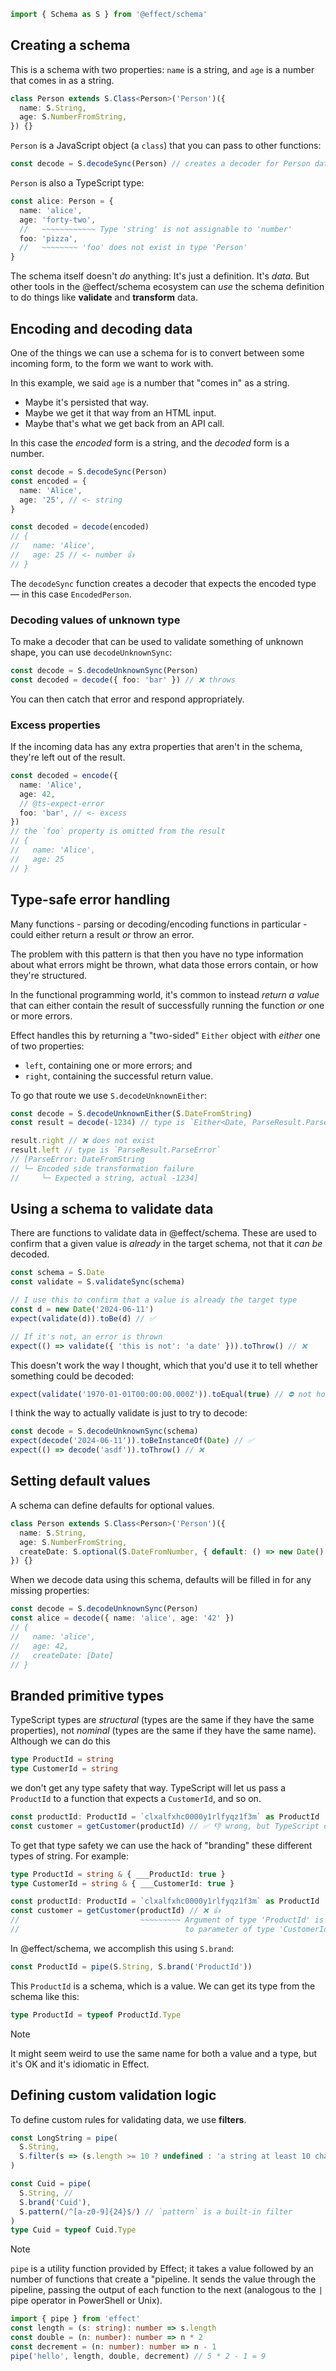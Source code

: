 ```ts
import { Schema as S } from '@effect/schema'
```

## Creating a schema

This is a schema with two properties: `name` is a string, and `age` is a number that comes in as a string.

```ts
class Person extends S.Class<Person>('Person')({
  name: S.String,
  age: S.NumberFromString,
}) {}
```

`Person` is a JavaScript object (a `class`) that you can pass to other functions:

```ts
const decode = S.decodeSync(Person) // creates a decoder for Person data
```

`Person` is also a TypeScript type:

```ts
const alice: Person = {
  name: 'alice',
  age: 'forty-two',
  //   ~~~~~~~~~~~~ Type 'string' is not assignable to 'number'
  foo: 'pizza',
  //   ~~~~~~~~ 'foo' does not exist in type 'Person'
}
```

The schema itself doesn't _do_ anything: It's just a definition. It's _data_. But other tools in the
@effect/schema ecosystem can _use_ the schema definition to do things like **validate** and
**transform** data.

## Encoding and decoding data

One of the things we can use a schema for is to convert between some incoming form, to the form we
want to work with.

In this example, we said `age` is a number that "comes in" as a string.

- Maybe it's persisted that way.
- Maybe we get it that way from an HTML input.
- Maybe that's what we get back from an API call.

In this case the _encoded_ form is a string, and the _decoded_ form is a number.

```ts
const decode = S.decodeSync(Person)
const encoded = {
  name: 'Alice',
  age: '25', // <- string
}

const decoded = decode(encoded)
// {
//   name: 'Alice',
//   age: 25 // <- number 👍
// }
```

The `decodeSync` function creates a decoder that expects the encoded type — in this case
`EncodedPerson`.

### Decoding values of unknown type

To make a decoder that can be used to validate something of unknown shape, you can use
`decodeUnknownSync`:

```ts
const decode = S.decodeUnknownSync(Person)
const decoded = decode({ foo: 'bar' }) // ❌ throws
```

You can then catch that error and respond appropriately.

### Excess properties

If the incoming data has any extra properties that aren't in the schema, they're left out of the
result.

```ts
const decoded = encode({
  name: 'Alice',
  age: 42,
  // @ts-expect-error
  foo: 'bar', // <- excess
})
// the `foo` property is omitted from the result
// {
//   name: 'Alice',
//   age: 25
// }
```

## Type-safe error handling

Many functions - parsing or decoding/encoding functions in particular - could either return a
result _or_ throw an error.

The problem with this pattern is that then you have no type information about what errors might be
thrown, what data those errors contain, or how they're structured.

In the functional programming world, it's common to instead _return a value_ that can either contain
the result of successfully running the function _or_ one or more errors.

Effect handles this by returning a "two-sided" `Either` object with _either_ one of two properties:

- `left`, containing one or more errors; and
- `right`, containing the successful return value.

To go that route we use `S.decodeUnknownEither`:

```ts
const decode = S.decodeUnknownEither(S.DateFromString)
const result = decode(-1234) // type is `Either<Date, ParseResult.ParseError>`

result.right // ❌ does not exist
result.left // type is `ParseResult.ParseError`
// [ParseError: DateFromString
// └─ Encoded side transformation failure
//     └─ Expected a string, actual -1234]
```

## Using a schema to validate data

There are functions to validate data in @effect/schema. These are used to confirm that a given value
is _already_ in the target schema, not that it _can be_ decoded.

```ts
const schema = S.Date
const validate = S.validateSync(schema)

// I use this to confirm that a value is already the target type
const d = new Date('2024-06-11')
expect(validate(d)).toBe(d) // ✅

// If it's not, an error is thrown
expect(() => validate({ 'this is not': 'a date' })).toThrow() // ❌
```

This doesn't work the way I thought, which that you'd use it to tell whether something could be
decoded:

```ts
expect(validate('1970-01-01T00:00:00.000Z')).toEqual(true) // ⛔ not how it works
```

I think the way to actually validate is just to try to decode:

```ts
const decode = S.decodeUnknownSync(schema)
expect(decode('2024-06-11')).toBeInstanceOf(Date) // ✅
expect(() => decode('asdf')).toThrow() // ❌
```

## Setting default values

A schema can define defaults for optional values.

```ts
class Person extends S.Class<Person>('Person')({
  name: S.String,
  age: S.NumberFromString,
  createDate: S.optional(S.DateFromNumber, { default: () => new Date() }),
}) {}
```

When we decode data using this schema, defaults will be filled in for any missing properties:

```ts
const decode = S.decodeUnknownSync(Person)
const alice = decode({ name: 'alice', age: '42' })
// {
//   name: 'alice',
//   age: 42,
//   createDate: [Date]
// }
```

## Branded primitive types

TypeScript types are _structural_ (types are the same if they have the same properties), not
_nominal_ (types are the same if they have the same name). Although we can do this

```ts
type ProductId = string
type CustomerId = string
```

we don't get any type safety that way. TypeScript will let us pass a `ProductId` to a function
that expects a `CustomerId`, and so on.

```ts
const productId: ProductId = `clxalfxhc0000y1rlfyqz1f3m` as ProductId
const customer = getCustomer(productId) // ✅ 👎 wrong, but TypeScript doesn't care
```

To get that type safety we can use the hack of "branding" these different types of string. For example:

```ts
type ProductId = string & { ___ProductId: true }
type CustomerId = string & { ___CustomerId: true }

const productId: ProductId = `clxalfxhc0000y1rlfyqz1f3m` as ProductId
const customer = getCustomer(productId) // ❌ 👍
//                           ~~~~~~~~~ Argument of type 'ProductId' is not assignable
//                                     to parameter of type 'CustomerId`
```

In @effect/schema, we accomplish this using `S.brand`:

```ts
const ProductId = pipe(S.String, S.brand('ProductId'))
```

This `ProductId` is a schema, which is a value. We can get its type from the schema like this:

```ts
type ProductId = typeof ProductId.Type
```

> [!NOTE]
>
> It might seem weird to use the same name for both a value and a type, but it's OK and it's
> idiomatic in Effect.

## Defining custom validation logic

To define custom rules for validating data, we use **filters**.

```ts
const LongString = pipe(
  S.String,
  S.filter(s => (s.length >= 10 ? undefined : 'a string at least 10 chars long'))
)

const Cuid = pipe(
  S.String, //
  S.brand('Cuid'),
  S.pattern(/^[a-z0-9]{24}$/) // `pattern` is a built-in filter
)
type Cuid = typeof Cuid.Type
```

> [!NOTE]
>
> `pipe` is a utility function provided by Effect; it takes a value followed by an number of
> functions that create a "pipeline. It sends the value through the pipeline, passing the output
> of each function to the next (analogous to the `|` pipe operator in PowerShell or Unix).
>
> ```ts
> import { pipe } from 'effect'
> const length = (s: string): number => s.length
> const double = (n: number): number => n * 2
> const decrement = (n: number): number => n - 1
> pipe('hello', length, double, decrement) // 5 * 2 - 1 = 9
> ```

